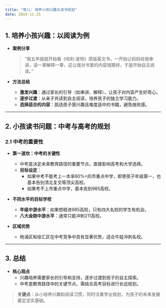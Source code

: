```yaml
---
title: "育儿: 培养小孩兴趣与读书规划"
date: 2019-11-25
---
```


## **1. 培养小孩兴趣：以阅读为例**

- **案例分享**  
  > “我五年级就开始看《哈利·波特》原版英文书，一开始让妈妈给我串讲，读一章解释一章，这让我对书里的内容很期待，于是开始自主阅读。”  

- **方法总结**  
  - **激发兴趣**：通过家长的引导（如串讲、解释），让孩子对内容产生好奇心。  
  - **逐步过渡**：从亲子共读到自主阅读，培养孩子的独立学习能力。  
  - **选择适合的内容**：挑选孩子感兴趣且难度适中的书籍，避免挫败感。  

---

## **2. 小孩读书问题：中考与高考的规划**

### **2.1 中考的重要性**

- **第一道坎：中考的关键性**  
  - 中考是决定未来教育路径的重要节点，直接影响高考和大学选择。  
  - **目标设定**：  
    - 如果中考不能考上一本率60%+的市重点中学，即使孩子年级第一，也基本告别清北复交等顶尖高校。  
    - 如果考不上市重点中学，基本告别985高校。  

- **不同水平的目标学校**  
  - **年级中游水平**：如果想稳进985高校，只有四大名校的学生有机会。  
  - **八大金刚中游水平**：通常只能冲刺211高校。  

- **区域优势**  
  - 杨浦区和徐汇区在中考竞争中具有显著优势，适合牛娃冲刺名校。  

---

## **3. 总结**

- **核心观点**  
  - 兴趣培养需要家长的引导和支持，逐步过渡到孩子的自主探索。  
  - 中考是教育路径中的关键节点，需结合高考目标进行长远规划。  

> **关键点**：从小培养兴趣和阅读习惯，同时注重学业规划，为孩子的未来发展奠定坚实基础。
